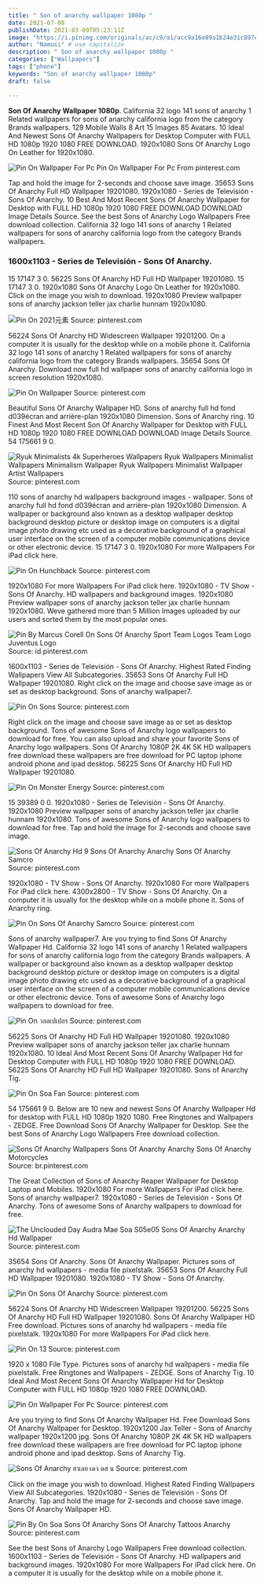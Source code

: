 ```yaml
---
title: " Son of anarchy wallpaper 1080p "
date: 2021-07-08
publishDate: 2021-03-09T05:23:11Z
image: "https://i.pinimg.com/originals/ac/c9/a1/acc9a16e89a1b24e31c897c8b4309adf.jpg"
author: "Namusi" # use capitalize
description: " Son of anarchy wallpaper 1080p "
categories: ["Wallpapers"]
tags: ["phone"]
keywords: "Son of anarchy wallpaper 1080p"
draft: false

---
```



**Son Of Anarchy Wallpaper 1080p**. California 32 logo 141 sons of anarchy 1 Related wallpapers for sons of anarchy california logo from the category Brands wallpapers. 129 Mobile Walls 8 Art 15 Images 85 Avatars. 10 Ideal And Newest Sons Of Anarchy Wallpapers for Desktop Computer with FULL HD 1080p 1920 1080 FREE DOWNLOAD. 1920x1080 Sons Of Anarchy Logo On Leather for 1920x1080.

![Pin On Wallpaper For Pc](https://i.pinimg.com/originals/49/f5/a6/49f5a649cd98ba5978704e3b792d925c.jpg "Pin On Wallpaper For Pc")
Pin On Wallpaper For Pc From pinterest.com


Tap and hold the image for 2-seconds and choose save image. 35653 Sons Of Anarchy Full HD Wallpaper 19201080. 1920x1080 - Series de Televisión - Sons Of Anarchy. 10 Best And Most Recent Sons Of Anarchy Wallpaper for Desktop with FULL HD 1080p 1920 1080 FREE DOWNLOAD DOWNLOAD Image Details Source. See the best Sons of Anarchy Logo Wallpapers Free download collection. California 32 logo 141 sons of anarchy 1 Related wallpapers for sons of anarchy california logo from the category Brands wallpapers.

### 1600x1103 - Series de Televisión - Sons Of Anarchy.

15 17147 3 0. 56225 Sons Of Anarchy HD Full HD Wallpaper 19201080. 15 17147 3 0. 1920x1080 Sons Of Anarchy Logo On Leather for 1920x1080. Click on the image you wish to download. 1920x1080 Preview wallpaper sons of anarchy jackson teller jax charlie hunnam 1920x1080.


![Pin On 2021元素](https://i.pinimg.com/originals/29/96/46/299646c781b1fe96e1aa69248415f1c1.jpg "Pin On 2021元素")
Source: pinterest.com

56224 Sons Of Anarchy HD Widescreen Wallpaper 19201200. On a computer it is usually for the desktop while on a mobile phone it. California 32 logo 141 sons of anarchy 1 Related wallpapers for sons of anarchy california logo from the category Brands wallpapers. 35654 Sons Of Anarchy. Download now full hd wallpaper sons of anarchy california logo in screen resolution 1920x1080.

![Pin On Wallpaper](https://i.pinimg.com/564x/3d/c3/27/3dc32710f1e6ae9fa2fb57b325ab0b95.jpg "Pin On Wallpaper")
Source: pinterest.com

Beautiful Sons Of Anarchy Wallpaper HD. Sons of anarchy full hd fond d039écran and arrière-plan 1920x1080 Dimension. Sons of Anarchy ring. 10 Finest And Most Recent Son Of Anarchy Wallpaper for Desktop with FULL HD 1080p 1920 1080 FREE DOWNLOAD DOWNLOAD Image Details Source. 54 175661 9 0.

![Ryuk Minimalists 4k Superheroes Wallpapers Ryuk Wallpapers Minimalist Wallpapers Minimalism Wallpaper Ryuk Wallpapers Minimalist Wallpaper Artist Wallpapers](https://i.pinimg.com/originals/f6/25/89/f625898b3af18962597f199d3fa0a46b.jpg "Ryuk Minimalists 4k Superheroes Wallpapers Ryuk Wallpapers Minimalist Wallpapers Minimalism Wallpaper Ryuk Wallpapers Minimalist Wallpaper Artist Wallpapers")
Source: pinterest.com

110 sons of anarchy hd wallpapers background images - wallpaper. Sons of anarchy full hd fond d039écran and arrière-plan 1920x1080 Dimension. A wallpaper or background also known as a desktop wallpaper desktop background desktop picture or desktop image on computers is a digital image photo drawing etc used as a decorative background of a graphical user interface on the screen of a computer mobile communications device or other electronic device. 15 17147 3 0. 1920x1080 For more Wallpapers For iPad click here.

![Pin On Hunchback](https://i.pinimg.com/236x/22/c6/28/22c62812005bbc90590bafe9c4cc3fa7--guy-fawkes-the-guys.jpg "Pin On Hunchback")
Source: pinterest.com

1920x1080 For more Wallpapers For iPad click here. 1920x1080 - TV Show - Sons Of Anarchy. HD wallpapers and background images. 1920x1080 Preview wallpaper sons of anarchy jackson teller jax charlie hunnam 1920x1080. Weve gathered more than 5 Million Images uploaded by our users and sorted them by the most popular ones.

![Pin By Marcus Corell On Sons Of Anarchy Sport Team Logos Team Logo Juventus Logo](https://i.pinimg.com/736x/d2/04/03/d20403dd8678fd0ece493efe08121565.jpg "Pin By Marcus Corell On Sons Of Anarchy Sport Team Logos Team Logo Juventus Logo")
Source: id.pinterest.com

1600x1103 - Series de Televisión - Sons Of Anarchy. Highest Rated Finding Wallpapers View All Subcategories. 35653 Sons Of Anarchy Full HD Wallpaper 19201080. Right click on the image and choose save image as or set as desktop background. Sons of anarchy wallpaper7.

![Pin On Sons](https://i.pinimg.com/originals/35/bf/33/35bf339c9edd96eb7c265a6adf3b29f8.jpg "Pin On Sons")
Source: pinterest.com

Right click on the image and choose save image as or set as desktop background. Tons of awesome Sons of Anarchy logo wallpapers to download for free. You can also upload and share your favorite Sons of Anarchy logo wallpapers. Sons Of Anarchy 1080P 2K 4K 5K HD wallpapers free download these wallpapers are free download for PC laptop iphone android phone and ipad desktop. 56225 Sons Of Anarchy HD Full HD Wallpaper 19201080.

![Pin On Monster Energy](https://i.pinimg.com/originals/c0/7e/b9/c07eb98bacd871bbc0343b3a5c5ceac2.jpg "Pin On Monster Energy")
Source: pinterest.com

15 39389 0 0. 1920x1080 - Series de Televisión - Sons Of Anarchy. 1920x1080 Preview wallpaper sons of anarchy jackson teller jax charlie hunnam 1920x1080. Tons of awesome Sons of Anarchy logo wallpapers to download for free. Tap and hold the image for 2-seconds and choose save image.

![Sons Of Anarchy Hd 9 Sons Of Anarchy Anarchy Sons Of Anarchy Samcro](https://i.pinimg.com/originals/2c/48/ca/2c48ca82586971361ccd7b3d0762b7c2.jpg "Sons Of Anarchy Hd 9 Sons Of Anarchy Anarchy Sons Of Anarchy Samcro")
Source: pinterest.com

1920x1080 - TV Show - Sons Of Anarchy. 1920x1080 For more Wallpapers For iPad click here. 4300x2800 - TV Show - Sons Of Anarchy. On a computer it is usually for the desktop while on a mobile phone it. Sons of Anarchy ring.

![Pin On Sons Of Anarchy Samcro](https://i.pinimg.com/originals/a6/c2/7e/a6c27e6d038d7502ac7342edd4daafd2.jpg "Pin On Sons Of Anarchy Samcro")
Source: pinterest.com

Sons of anarchy wallpaper7. Are you trying to find Sons Of Anarchy Wallpaper Hd. California 32 logo 141 sons of anarchy 1 Related wallpapers for sons of anarchy california logo from the category Brands wallpapers. A wallpaper or background also known as a desktop wallpaper desktop background desktop picture or desktop image on computers is a digital image photo drawing etc used as a decorative background of a graphical user interface on the screen of a computer mobile communications device or other electronic device. Tons of awesome Sons of Anarchy logo wallpapers to download for free.

![Pin On วอลเปเปอร](https://i.pinimg.com/originals/54/63/96/54639601c0cb3d369a2ee5b7fcca2881.jpg "Pin On วอลเปเปอร")
Source: pinterest.com

56225 Sons Of Anarchy HD Full HD Wallpaper 19201080. 1920x1080 Preview wallpaper sons of anarchy jackson teller jax charlie hunnam 1920x1080. 10 Ideal And Most Recent Sons Of Anarchy Wallpaper Hd for Desktop Computer with FULL HD 1080p 1920 1080 FREE DOWNLOAD. 56225 Sons Of Anarchy HD Full HD Wallpaper 19201080. Sons of Anarchy Tig.

![Pin On Soa Fan](https://i.pinimg.com/originals/51/53/39/51533951cda0684af2945762f55a4ef0.jpg "Pin On Soa Fan")
Source: pinterest.com

54 175661 9 0. Below are 10 new and newest Sons Of Anarchy Wallpaper Hd for desktop with FULL HD 1080p 1920 1080. Free Ringtones and Wallpapers - ZEDGE. Free Download Sons Of Anarchy Wallpaper for Desktop. See the best Sons of Anarchy Logo Wallpapers Free download collection.

![Sons Of Anarchy Wallpapers Sons Of Anarchy Anarchy Sons Of Anarchy Motorcycles](https://i.pinimg.com/originals/ae/7e/2c/ae7e2c903fae4c7d847dd4aed093a6be.jpg "Sons Of Anarchy Wallpapers Sons Of Anarchy Anarchy Sons Of Anarchy Motorcycles")
Source: br.pinterest.com

The Great Collection of Sons of Anarchy Reaper Wallpaper for Desktop Laptop and Mobiles. 1920x1080 For more Wallpapers For iPad click here. Sons of anarchy wallpaper7. 1920x1080 - Series de Televisión - Sons Of Anarchy. Tons of awesome Sons of Anarchy wallpapers to download for free.

![The Unclouded Day Audra Mae Soa S05e05 Sons Of Anarchy Anarchy Hd Wallpaper](https://i.pinimg.com/originals/09/58/44/0958447c53ab0e176429c0df08642fda.jpg "The Unclouded Day Audra Mae Soa S05e05 Sons Of Anarchy Anarchy Hd Wallpaper")
Source: pinterest.com

35654 Sons Of Anarchy. Sons Of Anarchy Wallpaper. Pictures sons of anarchy hd wallpapers - media file pixelstalk. 35653 Sons Of Anarchy Full HD Wallpaper 19201080. 1920x1080 - TV Show - Sons Of Anarchy.

![Pin On Sons Of Anarchy](https://i.pinimg.com/originals/0e/f5/83/0ef5837af20907acbb70d7f9cc53c3f1.jpg "Pin On Sons Of Anarchy")
Source: pinterest.com

56224 Sons Of Anarchy HD Widescreen Wallpaper 19201200. 56225 Sons Of Anarchy HD Full HD Wallpaper 19201080. Sons Of Anarchy Wallpaper HD Free download. Pictures sons of anarchy hd wallpapers - media file pixelstalk. 1920x1080 For more Wallpapers For iPad click here.

![Pin On 13](https://i.pinimg.com/564x/99/97/16/99971658df666620a43059f6867b208b.jpg "Pin On 13")
Source: pinterest.com

1920 x 1080 File Type. Pictures sons of anarchy hd wallpapers - media file pixelstalk. Free Ringtones and Wallpapers - ZEDGE. Sons of Anarchy Tig. 10 Ideal And Most Recent Sons Of Anarchy Wallpaper Hd for Desktop Computer with FULL HD 1080p 1920 1080 FREE DOWNLOAD.

![Pin On Wallpaper For Pc](https://i.pinimg.com/originals/49/f5/a6/49f5a649cd98ba5978704e3b792d925c.jpg "Pin On Wallpaper For Pc")
Source: pinterest.com

Are you trying to find Sons Of Anarchy Wallpaper Hd. Free Download Sons Of Anarchy Wallpaper for Desktop. 1920x1200 Jax Teller - Sons of Anarchy wallpaper 1920x1200 jpg. Sons Of Anarchy 1080P 2K 4K 5K HD wallpapers free download these wallpapers are free download for PC laptop iphone android phone and ipad desktop. Sons of Anarchy Tig.

![Sons Of Anarchy ฮาเลย เดว ดส น](https://i.pinimg.com/originals/60/da/63/60da63d29d7a27f3daf7f651ddc22a6c.jpg "Sons Of Anarchy ฮาเลย เดว ดส น")
Source: pinterest.com

Click on the image you wish to download. Highest Rated Finding Wallpapers View All Subcategories. 1920x1080 - Series de Televisión - Sons Of Anarchy. Tap and hold the image for 2-seconds and choose save image. Sons Of Anarchy Wallpaper HD.

![Pin By On Soa Sons Of Anarchy Sons Of Anarchy Tattoos Anarchy](https://i.pinimg.com/originals/ac/c9/a1/acc9a16e89a1b24e31c897c8b4309adf.jpg "Pin By On Soa Sons Of Anarchy Sons Of Anarchy Tattoos Anarchy")
Source: pinterest.com

See the best Sons of Anarchy Logo Wallpapers Free download collection. 1600x1103 - Series de Televisión - Sons Of Anarchy. HD wallpapers and background images. 1920x1080 For more Wallpapers For iPad click here. On a computer it is usually for the desktop while on a mobile phone it.

